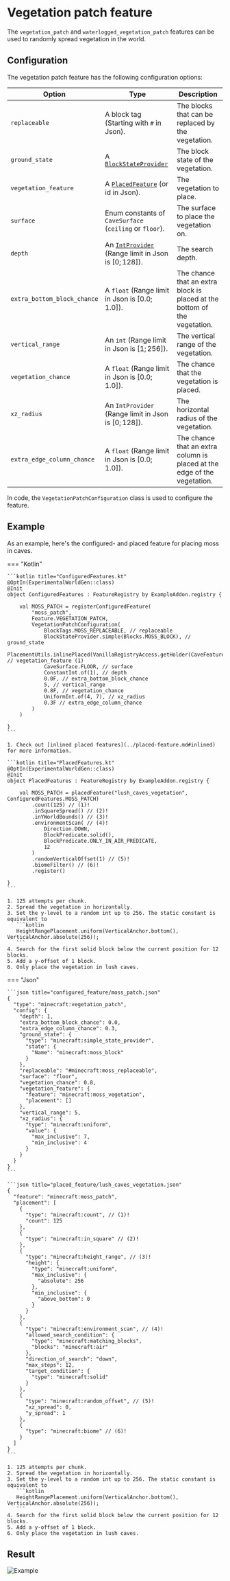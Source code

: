 # Vegetation patch feature

The `vegetation_patch` and `waterlogged_vegetation_patch` features can be used to randomly spread vegetation in the world.

## Configuration

The vegetation patch feature has the following configuration options:

| Option                      | Type                                                                                               | Description                                                               |
|-----------------------------|----------------------------------------------------------------------------------------------------|---------------------------------------------------------------------------|
| `replaceable`               | A block tag (Starting with `#` in Json).                                                           | The blocks that can be replaced by the vegetation.                        |
| `ground_state`              | A [`BlockStateProvider`](../../types/block-state-provider.md)                                      | The block state of the vegetation.                                        |
| `vegetation_feature`        | A [`PlacedFeature`](../placed-feature.md) (or id in Json).                                         | The vegetation to place.                                                  |
| `surface`                   | Enum constants of `CaveSurface` (`ceiling` or `floor`).                                            | The surface to place the vegetation on.                                   |
| `depth`                     | An [`IntProvider`](../../types/number-provider.md#intprovider) (Range limit in Json is $[0;128]$). | The search depth.                                                         |
| `extra_bottom_block_chance` | A `float` (Range limit in Json is $[0.0;1.0]$).                                                    | The chance that an extra block is placed at the bottom of the vegetation. |
| `vertical_range`            | An `int` (Range limit in Json is $[1;256]$).                                                       | The vertical range of the vegetation.                                     |
| `vegetation_chance`         | A `float` (Range limit in Json is $[0.0;1.0]$).                                                    | The chance that the vegetation is placed.                                 |
| `xz_radius`                 | An `IntProvider` (Range limit in Json is $[0;128]$).                                               | The horizontal radius of the vegetation.                                  |
| `extra_edge_column_chance`  | A `float` (Range limit in Json is $[0.0;1.0]$).                                                    | The chance that an extra column is placed at the edge of the vegetation.  |

In code, the `VegetationPatchConfiguration` class is used to configure the feature.

## Example

As an example, here's the configured- and placed feature for placing moss in caves.

=== "Kotlin"

    ```kotlin title="ConfiguredFeatures.kt"
    @OptIn(ExperimentalWorldGen::class)
    @Init
    object ConfiguredFeatures : FeatureRegistry by ExampleAddon.registry {
    
        val MOSS_PATCH = registerConfiguredFeature(
            "moss_patch",
            Feature.VEGETATION_PATCH,
            VegetationPatchConfiguration(
                BlockTags.MOSS_REPLACEABLE, // replaceable
                BlockStateProvider.simple(Blocks.MOSS_BLOCK), // ground_state
                PlacementUtils.inlinePlaced(VanillaRegistryAccess.getHolder(CaveFeatures.MOSS_VEGETATION)), // vegetation_feature (1)
                CaveSurface.FLOOR, // surface
                ConstantInt.of(1), // depth
                0.0F, // extra_bottom_block_chance
                5, // vertical_range
                0.8F, // vegetation_chance
                UniformInt.of(4, 7), // xz_radius
                0.3F // extra_edge_column_chance
            )
        )
    
    }
    ```

    1. Check out [inlined placed features](../placed-feature.md#inlined) for more information.

    ```kotlin title="PlacedFeatures.kt"
    @OptIn(ExperimentalWorldGen::class)
    @Init
    object PlacedFeatures : FeatureRegistry by ExampleAddon.registry {
    
        val MOSS_PATCH = placedFeature("lush_caves_vegetation", ConfiguredFeatures.MOSS_PATCH)
            .count(125) // (1)!
            .inSquareSpread() // (2)!
            .inYWorldBounds() // (3)!
            .environmentScan( // (4)!
                Direction.DOWN,
                BlockPredicate.solid(),
                BlockPredicate.ONLY_IN_AIR_PREDICATE,
                12
            )
            .randomVerticalOffset(1) // (5)!
            .biomeFilter() // (6)!
            .register()
    
    }
    ```
    
    1. 125 attempts per chunk.
    2. Spread the vegetation in horizontally.
    3. Set the y-level to a random int up to 256. The static constant is equivalent to
       ```kotlin
       HeightRangePlacement.uniform(VerticalAnchor.bottom(), VerticalAnchor.absolute(256));
       ```
    4. Search for the first solid block below the current position for 12 blocks.
    5. Add a y-offset of 1 block.
    6. Only place the vegetation in lush caves.

=== "Json"

    ```json title="configured_feature/moss_patch.json"
    {
      "type": "minecraft:vegetation_patch",
      "config": {
        "depth": 1,
        "extra_bottom_block_chance": 0.0,
        "extra_edge_column_chance": 0.3,
        "ground_state": {
          "type": "minecraft:simple_state_provider",
          "state": {
            "Name": "minecraft:moss_block"
          }
        },
        "replaceable": "#minecraft:moss_replaceable",
        "surface": "floor",
        "vegetation_chance": 0.8,
        "vegetation_feature": {
          "feature": "minecraft:moss_vegetation",
          "placement": []
        },
        "vertical_range": 5,
        "xz_radius": {
          "type": "minecraft:uniform",
          "value": {
            "max_inclusive": 7,
            "min_inclusive": 4
          }
        }
      }
    }
    ```
    
    ```json title="placed_feature/lush_caves_vegetation.json"
    {
      "feature": "minecraft:moss_patch",
      "placement": [
        {
          "type": "minecraft:count", // (1)!
          "count": 125
        },
        {
          "type": "minecraft:in_square" // (2)!
        },
        {
          "type": "minecraft:height_range", // (3)!
          "height": {
            "type": "minecraft:uniform",
            "max_inclusive": {
              "absolute": 256
            },
            "min_inclusive": {
              "above_bottom": 0
            }
          }
        },
        {
          "type": "minecraft:environment_scan", // (4)!
          "allowed_search_condition": {
            "type": "minecraft:matching_blocks",
            "blocks": "minecraft:air"
          },
          "direction_of_search": "down",
          "max_steps": 12,
          "target_condition": {
            "type": "minecraft:solid"
          }
        },
        {
          "type": "minecraft:random_offset", // (5)!
          "xz_spread": 0,
          "y_spread": 1
        },
        {
          "type": "minecraft:biome" // (6)!
        }
      ]
    }
    ```

    1. 125 attempts per chunk.
    2. Spread the vegetation in horizontally.
    3. Set the y-level to a random int up to 256. The static constant is equivalent to
       ```kotlin
       HeightRangePlacement.uniform(VerticalAnchor.bottom(), VerticalAnchor.absolute(256));
       ```
    4. Search for the first solid block below the current position for 12 blocks.
    5. Add a y-offset of 1 block.
    6. Only place the vegetation in lush caves.

## Result

![Example](https://i.imgur.com/2yU5aVp.png)